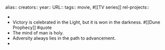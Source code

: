 alias::
creators::
year::
URL::
tags:: movie, #[[TV series]]
rel-projects::


-
- Victory is celebrated in the Light, but it is won in the darkness. #[[Dune Prophecy]] #quote
- The mind of man is holy.
- Adversity always lies in the path to advancement.
-
